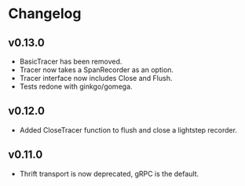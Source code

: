 # Changelog
## v0.13.0
* BasicTracer has been removed.
* Tracer now takes a SpanRecorder as an option.
* Tracer interface now includes Close and Flush.
* Tests redone with ginkgo/gomega.

## v0.12.0 
* Added CloseTracer function to flush and close a lightstep recorder.

## v0.11.0 
* Thrift transport is now deprecated, gRPC is the default.